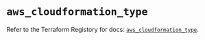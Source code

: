 # `aws_cloudformation_type`

Refer to the Terraform Registory for docs: [`aws_cloudformation_type`](https://registry.terraform.io/providers/hashicorp/aws/5.5.0/docs/resources/cloudformation_type).
